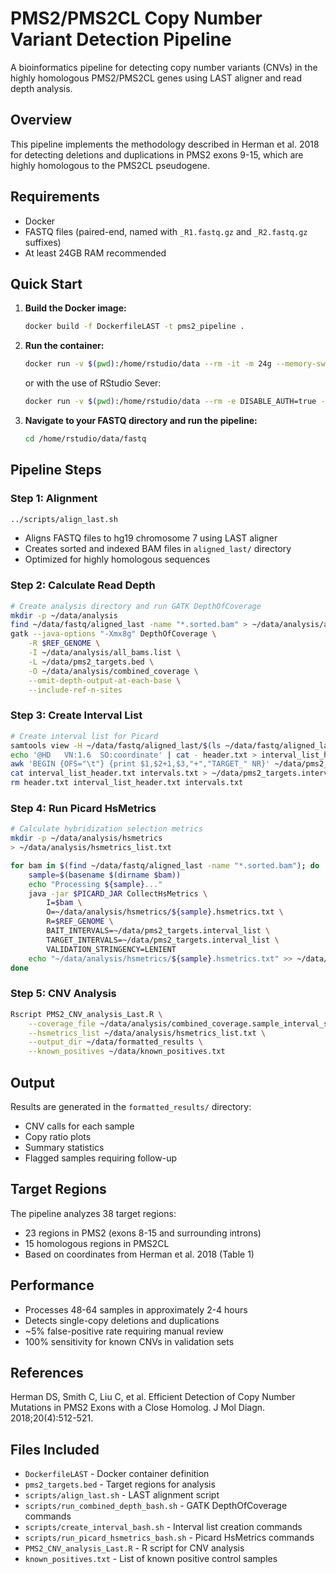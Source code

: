 # PMS2/PMS2CL Copy Number Variant Detection Pipeline

A bioinformatics pipeline for detecting copy number variants (CNVs) in the highly homologous PMS2/PMS2CL genes using LAST aligner and read depth analysis.

## Overview

This pipeline implements the methodology described in Herman et al. 2018 for detecting deletions and duplications in PMS2 exons 9-15, which are highly homologous to the PMS2CL pseudogene.

## Requirements

- Docker
- FASTQ files (paired-end, named with `_R1.fastq.gz` and `_R2.fastq.gz` suffixes)
- At least 24GB RAM recommended

## Quick Start

1. **Build the Docker image:**
   ```bash
   docker build -f DockerfileLAST -t pms2_pipeline .
   ```

2. **Run the container:**
   ```bash
   docker run -v $(pwd):/home/rstudio/data --rm -it -m 24g --memory-swap 24g pms2_pipeline bash
   ```
   or with the use of RStudio Sever:
   ```bash
   docker run -v $(pwd):/home/rstudio/data --rm -e DISABLE_AUTH=true -m 24g --memory-swap 24g -p 8787:8787 pms2_pipeline
   ```
3. **Navigate to your FASTQ directory and run the pipeline:**
   ```bash
   cd /home/rstudio/data/fastq
   ```

## Pipeline Steps

### Step 1: Alignment
```bash
../scripts/align_last.sh
```
- Aligns FASTQ files to hg19 chromosome 7 using LAST aligner
- Creates sorted and indexed BAM files in `aligned_last/` directory
- Optimized for highly homologous sequences

### Step 2: Calculate Read Depth
```bash
# Create analysis directory and run GATK DepthOfCoverage
mkdir -p ~/data/analysis
find ~/data/fastq/aligned_last -name "*.sorted.bam" > ~/data/analysis/all_bams.list
gatk --java-options "-Xmx8g" DepthOfCoverage \
    -R $REF_GENOME \
    -I ~/data/analysis/all_bams.list \
    -L ~/data/pms2_targets.bed \
    -O ~/data/analysis/combined_coverage \
    --omit-depth-output-at-each-base \
    --include-ref-n-sites
```

### Step 3: Create Interval List
```bash
# Create interval list for Picard
samtools view -H ~/data/fastq/aligned_last/$(ls ~/data/fastq/aligned_last | head -1)/$(ls ~/data/fastq/aligned_last | head -1).sorted.bam | grep '@SQ' > header.txt
echo '@HD	VN:1.6	SO:coordinate' | cat - header.txt > interval_list_header.txt
awk 'BEGIN {OFS="\t"} {print $1,$2+1,$3,"+","TARGET_" NR}' ~/data/pms2_targets.bed > intervals.txt
cat interval_list_header.txt intervals.txt > ~/data/pms2_targets.interval_list
rm header.txt interval_list_header.txt intervals.txt
```

### Step 4: Run Picard HsMetrics
```bash
# Calculate hybridization selection metrics
mkdir -p ~/data/analysis/hsmetrics
> ~/data/analysis/hsmetrics_list.txt

for bam in $(find ~/data/fastq/aligned_last -name "*.sorted.bam"); do
    sample=$(basename $(dirname $bam))
    echo "Processing ${sample}..."
    java -jar $PICARD_JAR CollectHsMetrics \
        I=$bam \
        O=~/data/analysis/hsmetrics/${sample}.hsmetrics.txt \
        R=$REF_GENOME \
        BAIT_INTERVALS=~/data/pms2_targets.interval_list \
        TARGET_INTERVALS=~/data/pms2_targets.interval_list \
        VALIDATION_STRINGENCY=LENIENT
    echo "~/data/analysis/hsmetrics/${sample}.hsmetrics.txt" >> ~/data/analysis/hsmetrics_list.txt
done
```

### Step 5: CNV Analysis
```bash
Rscript PMS2_CNV_analysis_Last.R \
    --coverage_file ~/data/analysis/combined_coverage.sample_interval_summary \
    --hsmetrics_list ~/data/analysis/hsmetrics_list.txt \
    --output_dir ~/data/formatted_results \
    --known_positives ~/data/known_positives.txt
```

## Output

Results are generated in the `formatted_results/` directory:
- CNV calls for each sample
- Copy ratio plots
- Summary statistics
- Flagged samples requiring follow-up

## Target Regions

The pipeline analyzes 38 target regions:
- 23 regions in PMS2 (exons 8-15 and surrounding introns)
- 15 homologous regions in PMS2CL
- Based on coordinates from Herman et al. 2018 (Table 1)

## Performance

- Processes 48-64 samples in approximately 2-4 hours
- Detects single-copy deletions and duplications
- ~5% false-positive rate requiring manual review
- 100% sensitivity for known CNVs in validation sets

## References

Herman DS, Smith C, Liu C, et al. Efficient Detection of Copy Number Mutations in PMS2 Exons with a Close Homolog. J Mol Diagn. 2018;20(4):512-521.

## Files Included

- `DockerfileLAST` - Docker container definition
- `pms2_targets.bed` - Target regions for analysis
- `scripts/align_last.sh` - LAST alignment script
- `scripts/run_combined_depth_bash.sh` - GATK DepthOfCoverage commands
- `scripts/create_interval_bash.sh` - Interval list creation commands
- `scripts/run_picard_hsmetrics_bash.sh` - Picard HsMetrics commands
- `PMS2_CNV_analysis_Last.R` - R script for CNV analysis
- `known_positives.txt` - List of known positive control samples